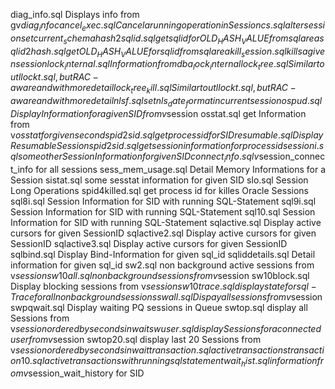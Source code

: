 diag_info.sql                Displays info from gv$diag_info
cancel_exec.sql              Cancel a running operation in Session
cs.sql                       alter session set current_schema
hash2sqlid.sql               get sqlid for OLD_HASH_VALUE from sqlarea
sqlid2hash.sql               get OLD_HASH_VALUE for sqlid from sqlarea
kill_session.sql             kills a given session
lock_internal.sql            Information from dba_lock_internal
lock_tree.sql                Similar to utllockt.sql, but RAC-aware and with more detail
lock_tree_kill.sql           Similar to utllockt.sql, but RAC-aware and with more detail
nlsf.sql                     set nls_date_format in current session
ospud.sql                    Display Information for a given SID from v$session
osstat.sql                   get Information from v$osstat for given seconds
pid2sid.sql                  get process id for SID
resumable.sql                Display Resumable Sessions 
pid2sid.sql                  get session information for process id
sessioni.sql                 some other Session Information for given SID
connect_info.sql             v$session_connect_info for all sessions
sess_mem_usage.sql           Detail Memory Informations for a Session
sistat.sql                   some sesstat information for given SID
slo.sql                      Session Long Operations
spid4killed.sql              get process id for killes Oracle Sessions
sql8i.sql                    Session Information for SID with running SQL-Statement
sql9i.sql                    Session Information for SID with running SQL-Statement
sql10.sql                    Session Information for SID with running SQL-Statement
sqlactive.sql                Display active cursors for given SessionID
sqlactive2.sql               Display active cursors for given SessionID
sqlactive3.sql               Display active cursors for given SessionID
sqlbind.sql                  Display Bind-Information for given sql_id
sqliddetails.sql             Detail information for given sql_id
sw2.sql                      non background active sessions from v$session
sw10all.sql                  non background  sessions from v$session
sw10block.sql                Display blocking sessions from v$session
sw10trace.sql                display state for sql-Trace for all non background sessions
swall.sql                    Dispay all sessions from v$session
swpqwait.sql                 Display waiting PQ sessions in Queue
swtop.sql                    display all Sessions from v$session ordered by seconds in wait
swuser.sql                   display Sessions for a connected user from v$session
swtop20.sql                  display last 20 Sessions from v$session ordered by seconds in wait
transaction.sql              active transactions
transaction10.sql            active transactions with running sqlstatement
wait_hist.sql                information from v$session_wait_history for SID
